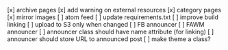[x] archive pages
[x] add warning on external resources
[x] category pages
[x] mirror images
[ ] atom feed
[ ] update requirements.txt
[ ] improve build linking
[ ] upload to S3 only when changed
[ ] FB announcer
[ ] FAWM announcer
[ ] announcer class should have name attribute (for linking)
[ ] announcer should store URL to announced post
[ ] make theme a class?
